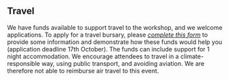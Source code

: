 ## Travel

<!--
We have some limited funds available to support travel to the workshop for those
who may struggle to cover the necessary funds and/or are travelling a long
distance. To apply for a travel bursary, please [*complete this
form*](https://docs.google.com/forms/d/e/1FAIpQLSeDExRm6yOuPEVFyOxMySfzVmxPQGM0JZC_a8KRwevMbJ3DpQ/viewform?usp=sf_link)
to provide some information and demonstrate how these funds would help you 
(application deadline 17th October). The funds can include support for 1 night
accommodation. Wherever possible, we encourage attendees to travel in a
climate-responsible way, using public transport, and avoiding aviation.
-->

We have funds available to support travel to the workshop, and we welcome
applications. To apply for a travel bursary, please [*complete this
form*](https://docs.google.com/forms/d/e/1FAIpQLSeDExRm6yOuPEVFyOxMySfzVmxPQGM0JZC_a8KRwevMbJ3DpQ/viewform?usp=sf_link)
to provide some information and demonstrate how these funds would help you
(application deadline 17th October). The funds can include support for 1 night
accommodation. We encourage attendees to travel in a climate-responsible way,
using public transport, and avoiding aviation.  We are therefore not able to
reimburse air travel to this event.
